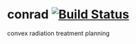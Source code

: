conrad [![Build Status](https://travis-ci.org/bungun/conrad.svg?branch=master)](https://travis-ci.org/bungun/conrad)
===

convex radiation treatment planning
